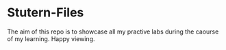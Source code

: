 # Stutern-Files
The aim of this repo is to showcase all my practive labs during the caourse of my learning.
Happy viewing.
